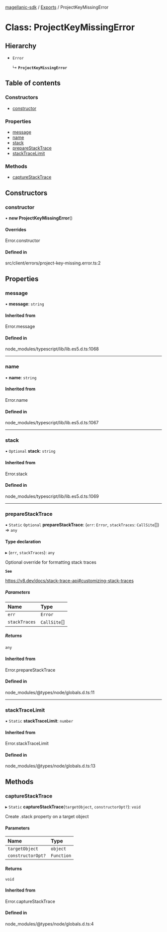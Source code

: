 [magellanic-sdk](../README.md) / [Exports](../modules.md) / ProjectKeyMissingError

# Class: ProjectKeyMissingError

## Hierarchy

- `Error`

  ↳ **`ProjectKeyMissingError`**

## Table of contents

### Constructors

- [constructor](ProjectKeyMissingError.md#constructor)

### Properties

- [message](ProjectKeyMissingError.md#message)
- [name](ProjectKeyMissingError.md#name)
- [stack](ProjectKeyMissingError.md#stack)
- [prepareStackTrace](ProjectKeyMissingError.md#preparestacktrace)
- [stackTraceLimit](ProjectKeyMissingError.md#stacktracelimit)

### Methods

- [captureStackTrace](ProjectKeyMissingError.md#capturestacktrace)

## Constructors

### constructor

• **new ProjectKeyMissingError**()

#### Overrides

Error.constructor

#### Defined in

src/client/errors/project-key-missing.error.ts:2

## Properties

### message

• **message**: `string`

#### Inherited from

Error.message

#### Defined in

node_modules/typescript/lib/lib.es5.d.ts:1068

___

### name

• **name**: `string`

#### Inherited from

Error.name

#### Defined in

node_modules/typescript/lib/lib.es5.d.ts:1067

___

### stack

• `Optional` **stack**: `string`

#### Inherited from

Error.stack

#### Defined in

node_modules/typescript/lib/lib.es5.d.ts:1069

___

### prepareStackTrace

▪ `Static` `Optional` **prepareStackTrace**: (`err`: `Error`, `stackTraces`: `CallSite`[]) => `any`

#### Type declaration

▸ (`err`, `stackTraces`): `any`

Optional override for formatting stack traces

**`See`**

https://v8.dev/docs/stack-trace-api#customizing-stack-traces

##### Parameters

| Name | Type |
| :------ | :------ |
| `err` | `Error` |
| `stackTraces` | `CallSite`[] |

##### Returns

`any`

#### Inherited from

Error.prepareStackTrace

#### Defined in

node_modules/@types/node/globals.d.ts:11

___

### stackTraceLimit

▪ `Static` **stackTraceLimit**: `number`

#### Inherited from

Error.stackTraceLimit

#### Defined in

node_modules/@types/node/globals.d.ts:13

## Methods

### captureStackTrace

▸ `Static` **captureStackTrace**(`targetObject`, `constructorOpt?`): `void`

Create .stack property on a target object

#### Parameters

| Name | Type |
| :------ | :------ |
| `targetObject` | `object` |
| `constructorOpt?` | `Function` |

#### Returns

`void`

#### Inherited from

Error.captureStackTrace

#### Defined in

node_modules/@types/node/globals.d.ts:4
